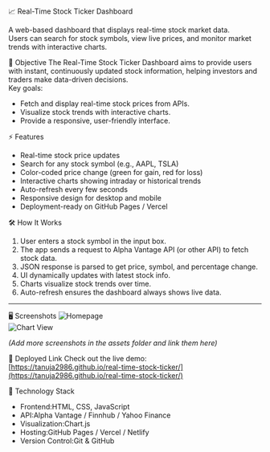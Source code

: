  📈 Real-Time Stock Ticker Dashboard

A web-based dashboard that displays real-time stock market data.  
Users can search for stock symbols, view live prices, and monitor market trends with interactive charts.  

🎯 Objective
The Real-Time Stock Ticker Dashboard aims to provide users with instant, continuously updated stock information, helping investors and traders make data-driven decisions.  
Key goals:
- Fetch and display real-time stock prices from APIs.
- Visualize stock trends with interactive charts.
- Provide a responsive, user-friendly interface.

⚡ Features
- Real-time stock price updates  
- Search for any stock symbol (e.g., AAPL, TSLA)  
- Color-coded price change (green for gain, red for loss)  
- Interactive charts showing intraday or historical trends  
- Auto-refresh every few seconds  
- Responsive design for desktop and mobile  
- Deployment-ready on GitHub Pages / Vercel  

🛠 How It Works
1. User enters a stock symbol in the input box.  
2. The app sends a request to Alpha Vantage API (or other API) to fetch stock data.  
3. JSON response is parsed to get price, symbol, and percentage change.  
4. UI dynamically updates with latest stock info.  
5. Charts visualize stock trends over time.  
6. Auto-refresh ensures the dashboard always shows live data.

---

 🖥 Screenshots
![Homepage](assets/demo1.png)  
![Chart View](assets/chart1.png)  

*(Add more screenshots in the assets folder and link them here)*




🔗 Deployed Link
Check out the live demo:  
[https://tanuja2986.github.io/real-time-stock-ticker/](https://tanuja2986.github.io/real-time-stock-ticker/)


🧰 Technology Stack
- Frontend:HTML, CSS, JavaScript  
- API:Alpha Vantage / Finnhub / Yahoo Finance  
- Visualization:Chart.js  
- Hosting:GitHub Pages / Vercel / Netlify  
- Version Control:Git & GitHub  



